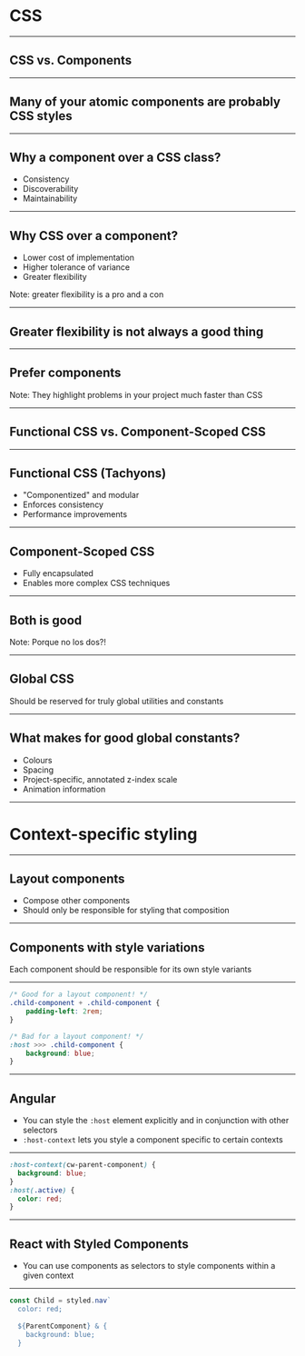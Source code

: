# CSS

---

## CSS vs. Components

---

## Many of your atomic components are probably CSS styles

---

## Why a component over a CSS class?
- Consistency
- Discoverability
- Maintainability

---

## Why CSS over a component?
- Lower cost of implementation
- Higher tolerance of variance
- Greater flexibility

Note: greater flexibility is a pro and a con

---

## Greater flexibility is not always a good thing

---

## Prefer components

Note: They highlight problems in your project much faster than CSS

---

## Functional CSS vs. Component-Scoped CSS

---

## Functional CSS (Tachyons)
- "Componentized" and modular
- Enforces consistency
- Performance improvements

---

## Component-Scoped CSS
- Fully encapsulated
- Enables more complex CSS techniques

---

## Both is good

Note: Porque no los dos?!

---

## Global CSS
Should be reserved for truly global utilities and constants

---

## What makes for good global constants?
- Colours
- Spacing
- Project-specific, annotated z-index scale
- Animation information

---

# Context-specific styling

---

## Layout components
- Compose other components
- Should only be responsible for styling that composition

---

## Components with style variations
Each component should be responsible for its own style variants

---

```css 
/* Good for a layout component! */
.child-component + .child-component {
    padding-left: 2rem;
}

/* Bad for a layout component! */
:host >>> .child-component {
    background: blue;
}
```

---

## Angular
- You can style the `:host` element explicitly and in conjunction with other selectors
- `:host-context` lets you style a component specific to certain contexts 

---

```css
:host-context(cw-parent-component) {
  background: blue;
}
:host(.active) {
  color: red;
}
```

---

## React with Styled Components
- You can use components as selectors to style components within a given context

---
```js
const Child = styled.nav`
  color: red;
  
  ${ParentComponent} & {
    background: blue;
  }
```